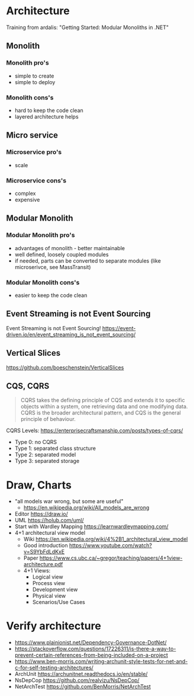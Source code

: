 # Architecture

Training from ardalis: "Getting Started: Modular Monoliths in .NET"

## Monolith

### Monolith pro's

- simple to create
- simple to deploy

### Monolith cons's

- hard to keep the code clean
- layered architecture helps

## Micro service

### Microservice pro's

- scale

### Microservice cons's

- complex
- expensive

## Modular Monolith

### Modular Monolith pro's

- advantages of monolith - better maintainable
- well defined, loosely coupled modules
- if needed, parts can be converted to separate modules (like microserivce, see MassTransit)

### Modular Monolith cons's

- easier to keep the code clean

## Event Streaming is not Event Sourcing

Event Streaming is not Event Sourcing!
<https://event-driven.io/en/event_streaming_is_not_event_sourcing/>

## Vertical Slices

<https://github.com/boeschenstein/VerticalSlices>

## CQS, CQRS

> CQRS takes the defining principle of CQS and extends it to specific objects within a system, one retrieving data and one modifying data. CQRS is the broader architectural pattern, and CQS is the general principle of behaviour.

CQRS Levels: <https://enterprisecraftsmanship.com/posts/types-of-cqrs/>
- Type 0: no CQRS
- Type 1: separated class structure
- Type 2: separated model
- Type 3: separated storage

# Draw, Charts

- "all models war wrong, but some are useful"
  - <https://en.wikipedia.org/wiki/All_models_are_wrong>
- Editor <https://draw.io/>
- UML <https://holub.com/uml/>
- Start with Wardley Mapping <https://learnwardleymapping.com/>
- 4+1 architectural view model
  - Wiki <https://en.wikipedia.org/wiki/4%2B1_architectural_view_model>
  - Good introduction <https://www.youtube.com/watch?v=S9YbFdLdKxE>
  - Paper <https://www.cs.ubc.ca/~gregor/teaching/papers/4+1view-architecture.pdf>
  - 4+1 Views:
    - Logical view
    - Process view
    - Development view
    - Physical view
    - Scenarios/Use Cases

# Verify architecture

- <https://www.plainionist.net/Dependency-Governance-DotNet/>
- <https://stackoverflow.com/questions/17226311/is-there-a-way-to-prevent-certain-references-from-being-included-on-a-project>
- <https://www.ben-morris.com/writing-archunit-style-tests-for-net-and-c-for-self-testing-architectures/>
- ArchUnit <https://archunitnet.readthedocs.io/en/stable/>
- NsDepCop <https://github.com/realvizu/NsDepCop/>
- NetArchTest <https://github.com/BenMorris/NetArchTest>
